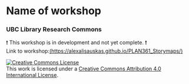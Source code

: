 # Name of workshop
### UBC Library Research Commons

:heavy_exclamation_mark: This workshop is in development and not yet complete. :heavy_exclamation_mark:    
Link to workshop:[(https://alexalisauskas.github.io/PLAN361_Storymaps/)](https://alexalisauskas.github.io/PLAN361_Storymaps/)

<a rel="license" href="http://creativecommons.org/licenses/by/4.0/"><img alt="Creative Commons License" style="border-width:0" src="https://i.creativecommons.org/l/by/4.0/88x31.png" /></a><br />This work is licensed under a <a rel="license" href="http://creativecommons.org/licenses/by/4.0/">Creative Commons Attribution 4.0 International License</a>.

